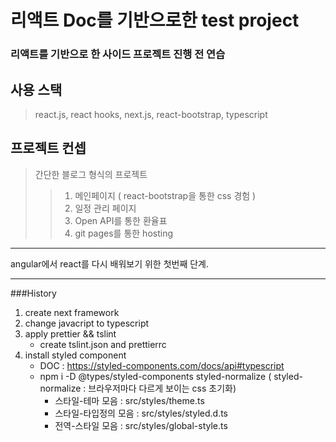 리액트 Doc를 기반으로한 test project
=============

### 리액트를 기반으로 한 사이드 프로젝트 진행 전 연습

## 사용 스택
> react.js, react hooks, next.js, react-bootstrap, typescript
 
## 프로젝트 컨셉
> 간단한 블로그 형식의 프로젝트
> > 1. 메인페이지 ( react-bootstrap을 통한 css 경험 )
> > 2. 일정 관리 페이지
> > 3. Open API를 통한 환율표
> > 4. git pages를 통한 hosting
 
--------
angular에서 react를 다시 배워보기 위한 첫번째 단계.

--------

###History 
1. create next framework
2. change javacript to typescript
3. apply prettier && tslint
   - create tslint.json and prettierrc
4. install styled component
   - DOC : https://styled-components.com/docs/api#typescript
   - npm i -D @types/styled-components styled-normalize ( styled-normalize : 브라우저마다 다르게 보이는 css 초기화)
     - 스타일-테마 모음 : src/styles/theme.ts 
     - 스타일-타입정의 모음 : src/styles/styled.d.ts
     - 전역-스타일 모음 : src/styles/global-style.ts
